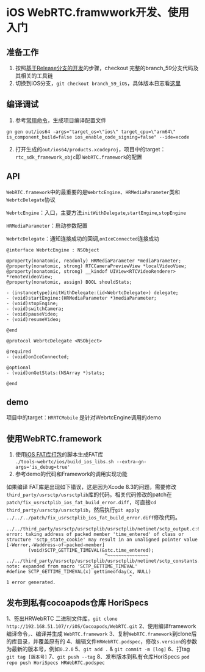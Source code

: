 # iOS WebRTC.framwwork开发、使用入门

## 准备工作

1. 按照[基于Release分支的开发](../develop_with_release.md)的步骤，checkout 完整的branch_59分支代码及其相关的工具链
2. 切换到iOS分支，`git checkout branch_59_iOS`，具体版本日志看[这里](http://192.168.51.107/log/webrtc%2F.git/branch_59_iOS)

## 编译调试

1. 参考[常用命令](../cmd.md)，生成项目编译配置文件
```
gn gen out/ios64 -args="target_os=\"ios\" target_cpu=\"arm64\" is_component_build=false ios_enable_code_signing=false" --ide=xcode
```
2. 打开生成的`out/ios64/products.xcodeproj`，项目中的target：`rtc_sdk_framework_objc`即
`WebRTC.framework`的配置

## API

`WebRTC.framework`中的最重要的是`WebrtcEngine`、`HRMediaParameter`类和`WebrtcDelegate`协议

`WebrtcEngine`：入口，主要方法`initWithDelegate`,`startEngine`,`stopEngine`

`HRMediaParameter`：启动参数配置

`WebrtcDelegate`：通知连接成功的回调,`onIceConnected`连接成功

``` objc
@interface WebrtcEngine : NSObject

@property(nonatomic, readonly) HRMediaParameter *mediaParameter;
@property(nonatomic, strong) RTCCameraPreviewView *localVideoView;
@property(nonatomic, strong) __kindof UIView<RTCVideoRenderer> *remoteVideoView;
@property(nonatomic, assign) BOOL shouldStats;

- (instancetype)initWithDelegate:(id<WebrtcDelegate>) delegate;
- (void)startEngine:(HRMediaParameter *)mediaParameter;
- (void)stopEngine;
- (void)switchCamera;
- (void)pauseVideo;
- (void)resumeVideo;

@end
```

``` objc
@protocol WebrtcDelegate <NSObject>

@required
- (void)onIceConnected;

@optional
- (void)onGetStats:(NSArray *)stats;

@end
```

## demo

项目中的target：`HRRTCMobile` 是针对WebrtcEngine调用的demo

## 使用WebRTC.framework

1. 使用[iOS FAT库打包](../cmd.md)的脚本生成FAT库  
`./tools-webrtc/ios/build_ios_libs.sh --extra-gn-args='is_debug=true'`
2. 参考demo的代码和Framework的调用实现功能

如果编译 FAT库是出现如下错误，这是因为Xcode 8.3的问题，需要修改`third_party/usrsctp/usrsctplib`库的代码。相关代码修改的patch在`patch/fix_usrsctplib_ios_fat_build_error.diff`，可直接`cd third_party/usrsctp/usrsctplib`，然后执行`git apply ../../../patch/fix_usrsctplib_ios_fat_build_error.diff`修改代码。

``` shell
../../third_party/usrsctp/usrsctplib/usrsctplib/netinet/sctp_output.c:6020:30: error: taking address of packed member 'time_entered' of class or structure 'sctp_state_cookie' may result in an unaligned pointer value [-Werror,-Waddress-of-packed-member]
        (void)SCTP_GETTIME_TIMEVAL(&stc.time_entered);
                                    ^~~~~~~~~~~~~~~~
../../third_party/usrsctp/usrsctplib/usrsctplib/netinet/sctp_constants.h:1028:46: note: expanded from macro 'SCTP_GETTIME_TIMEVAL'
#define SCTP_GETTIME_TIMEVAL(x) gettimeofday(x, NULL)
                                             ^
1 error generated.
```


## 发布到私有cocoapods仓库 HoriSpecs

1、签出HRWebRTC 二进制文件库，`git clone http://192.168.51.107/r/iOS/Cocoapods/WebRTC.git`
2、使用编译framework编译命令，、编译并生成 `WebRTC.framework`
3、复制`WebRTC.framework`到clone后的库目录，并覆盖原有的
4、编辑文件`HRWebRTC.podspec`，修改`s.version`的参数为最新的版本号，例如`0.2.0`
5、`git add .` & `git commit -m [log]`
6、打tag `git tag [版本号]`
7、`git push --tag`
8、发布版本到私有仓库HoriSpecs `pod repo push HoriSpecs HRWebRTC.podspec`